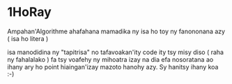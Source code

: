 # 1HoRay
Ampahan'Algorithme ahafahana mamadika ny isa ho toy ny fanononana azy ( isa ho litera )

isa manodidina ny "tapitrisa" no tafavoakan'ity code ity tsy misy diso ( raha ny fahalalako ) fa tsy voafehy ny mihoatra izay na dia efa nosoratana ao ihany ary ho point hiaingan'izay mazoto hanohy azy. Sy hanitsy ihany koa :-)
